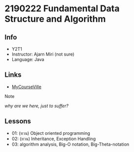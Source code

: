# 2190222 Fundamental Data Structure and Algorithm

## Info
* Y2T1
* Instructor: Ajarn Miri (not sure)
* Language: Java

## Links
* [MyCourseVille](https://www.mycourseville.com/?q=courseville/course/56320)

> [!NOTE]
> *why are we here, just to suffer?*

## Lessons
- 01: (ทวน) Object oriented programming
- 02: (ทวน) Inheritance, Exception Handling
- 03: algorithm analysis, Big-O notation, Big-Theta-notation
